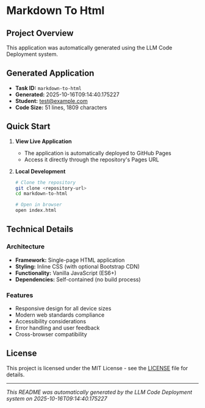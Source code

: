 # Markdown To Html

## Project Overview

This application was automatically generated using the LLM Code Deployment system.

## Generated Application

- **Task ID:** `markdown-to-html`
- **Generated:** 2025-10-16T09:14:40.175227
- **Student:** test@example.com
- **Code Size:** 51 lines, 1809 characters

## Quick Start

1. **View Live Application**
   - The application is automatically deployed to GitHub Pages
   - Access it directly through the repository's Pages URL

2. **Local Development**
   ```bash
   # Clone the repository
   git clone <repository-url>
   cd markdown-to-html

   # Open in browser
   open index.html
   ```

## Technical Details

### Architecture
- **Framework:** Single-page HTML application
- **Styling:** Inline CSS (with optional Bootstrap CDN)
- **Functionality:** Vanilla JavaScript (ES6+)
- **Dependencies:** Self-contained (no build process)

### Features
- Responsive design for all device sizes
- Modern web standards compliance
- Accessibility considerations
- Error handling and user feedback
- Cross-browser compatibility

## License

This project is licensed under the MIT License - see the [LICENSE](LICENSE) file for details.

---

*This README was automatically generated by the LLM Code Deployment system on 2025-10-16T09:14:40.175227*
